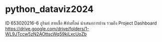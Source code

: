 # python_dataviz2024
ID 653020216-6 ภูรินท์ สายเชื้อ
#ส่งสไลด์ นำเสนอการบ้าน รวมถึง Project Dashboard
https://drive.google.com/drive/folders/1-WL9JTccw5zN2AOttscWq59kiLxcUoZb
